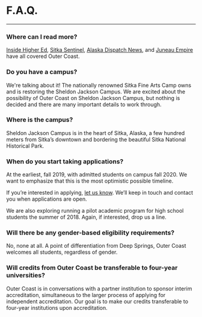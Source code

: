 # F.A.Q.

***

### Where can I read more?

[Inside Higher Ed](https://www.insidehighered.com/news/2015/12/11/outer-coast-college-seeks-replicate-deep-springs-success), [Sitka Sentinel](http://sitkasentinel.com/7/2012-05-10-22-08-10/local-news/9434-group-targets-sj-campus-for-new-college), [Alaska Dispatch News](http://www.adn.com/article/20151217/lawmaker-plans-new-unusual-private-college-sitka), and       [Juneau Empire](http://juneauempire.com/capitalcityweekly/ccw-features/2018-04-11/rethinking-college-experience-sitka) have all covered Outer Coast.

### Do you have a campus?

We're talking about it! The nationally renowned Sitka Fine Arts Camp owns and is restoring the Sheldon Jackson Campus. We are excited about the possibility of Outer Coast on Sheldon Jackson Campus, but nothing is decided and there are many important details to work through.

### Where is the campus?

Sheldon Jackson Campus is in the heart of Sitka, Alaska, a few hundred meters from Sitka’s downtown and bordering the beautiful Sitka National Historical Park.

### When do you start taking applications?

At the earliest, fall 2019, with admitted students on campus fall 2020. We want to emphasize that this is the most optimistic possible timeline.

If you’re interested in applying, <a href="{{ site.root }}/contact.html" class="blue-grey-text body-link">let us know</a>. We’ll keep in touch and contact you when applications are open.

We are also exploring running a pilot academic program for high school students the summer of 2018. Again, if interested, drop us a line.

### Will there be any gender-based eligibility requirements?

No, none at all. A point of differentiation from Deep Springs, Outer Coast welcomes all students, regardless of gender.

### Will credits from Outer Coast be transferable to four-year universities?

Outer Coast is in conversations with a partner institution to sponsor interim accreditation, simultaneous to the larger process of applying for independent accreditation. Our goal is to make our credits transferable to four-year institutions upon accreditation.

